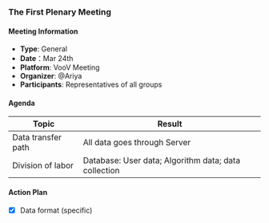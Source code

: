 ### The First Plenary Meeting

#### Meeting Information
- **Type**: General
- **Date**：Mar 24th
- **Platform**: VooV Meeting
- **Organizer**: @Ariya
- **Participants**: Representatives of all groups

#### Agenda
|Topic|Result|
|-|-|
|Data transfer path|All data goes through Server|
|Division of labor|Database: User data; Algorithm data; data collection|


#### Action Plan
- [x] Data format (specific)
